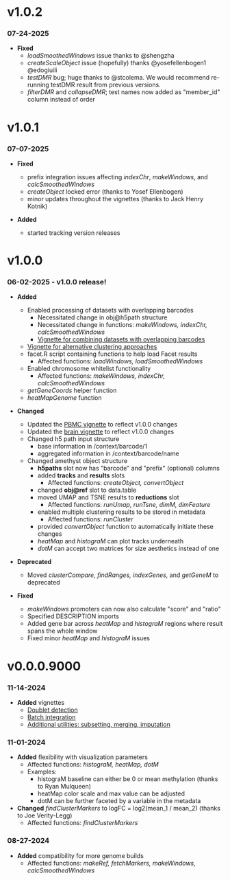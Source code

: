 # v1.0.2
### 07-24-2025
  - **Fixed**
    - *loadSmoothedWindows* issue thanks to @shengzha
    - *createScaleObject* issue (hopefully) thanks @yosefellenbogen1 @edogiuili
    - *testDMR* bug; huge thanks to @stcolema. We would recommend re-running testDMR result from previous versions.
    - *filterDMR* and *collapseDMR*; test names now added as "member_id" column instead of order
    
# v1.0.1
### 07-07-2025
  - **Fixed**
    - prefix integration issues affecting *indexChr*, *makeWindows*, and *calcSmoothedWindows*
    - *createObject* locked error (thanks to Yosef Ellenbogen)
    - minor updates throughout the vignettes (thanks to Jack Henry Kotnik)
    
  - **Added**
    - started tracking version releases

# v1.0.0
### 06-02-2025 - v1.0.0 release!
  - **Added**
    - Enabled processing of datasets with overlapping barcodes
      - Necessitated change in obj@h5path structure
      - Necessitated change in functions: *makeWindows, indexChr, calcSmoothedWindows*
      - [Vignette for combining datasets with overlapping barcodes](http://htmlpreview.github.io/?https://github.com/lrylaarsdam/amethyst/blob/main/vignettes/combining_overlapping_barcodes/combining_overlapping_barcodes.html) 
    - [Vignette for alternative clustering approaches](http://htmlpreview.github.io/?https://github.com/lrylaarsdam/amethyst/blob/main/vignettes/clustering_alternatives/clustering_alternatives.html)
    - facet.R script containing functions to help load Facet results
      - Affected functions: *loadWindows, loadSmoothedWindows*
    - Enabled chromosome whitelist functionality
      - Affected functions: *makeWindows, indexChr, calcSmoothedWindows*
    - *getGeneCoords* helper function
    - *heatMapGenome* function

  - **Changed**
    - Updated the [PBMC vignette](http://htmlpreview.github.io/?https://github.com/lrylaarsdam/amethyst/blob/main/vignettes/pbmc_vignette/pbmc_vignette.html) to reflect v1.0.0 changes
    - Updated the [brain vignette](http://htmlpreview.github.io/?https://github.com/lrylaarsdam/amethyst/blob/main/vignettes/brain_vignette/brain_vignette.html) to reflect v1.0.0 changes
    - Changed h5 path input structure
      - base information in /context/barcode/1
      - aggregated information in /context/barcode/name
    - Changed amethyst object structure
      - **h5paths** slot now has "barcode" and "prefix" (optional) columns
      - added **tracks** and **results** slots
        - Affected functions: *createObject, convertObject*
      - changed **obj@ref** slot to data.table
      - moved UMAP and TSNE results to **reductions** slot
        - Affected functions: *runUmap, runTsne, dimM, dimFeature*
      - enabled multiple clustering results to be stored in metadata
        - Affected functions: *runCluster*
      - provided *convertObject* function to automatically initiate these changes
      - *heatMap* and *histograM* can plot tracks underneath
      - *dotM* can accept two matrices for size aesthetics instead of one

  - **Deprecated**
    - Moved *clusterCompare, findRanges, indexGenes,* and *getGeneM* to deprecated
    
  - **Fixed**
    - *makeWindows* promoters can now also calculate "score" and "ratio"
    - Specified DESCRIPTION imports
    - Added gene bar across *heatMap* and *histograM* regions where result spans the whole window
    - Fixed minor *heatMap* and *histograM* issues

# v0.0.0.9000
### 11-14-2024
  - **Added** vignettes
    - [Doublet detection](http://htmlpreview.github.io/?https://github.com/lrylaarsdam/amethyst/blob/main/vignettes/doublet_detection/doublet_detection.html)
    - [Batch integration](http://htmlpreview.github.io/?https://github.com/lrylaarsdam/amethyst/blob/main/vignettes/batch_correction/batch_correction.html)
    - [Additional utilities: subsetting, merging, imputation](http://htmlpreview.github.io/?https://github.com/lrylaarsdam/amethyst/blob/main/vignettes/additional_utilities/additional_utilities.html)

### 11-01-2024
  - **Added** flexibility with visualization parameters
	  - Affected functions: *histograM, heatMap, dotM*
    - Examples:
        - histograM baseline can either be 0 or mean methylation (thanks to Ryan Mulqueen)
        - heatMap color scale and max value can be adjusted
        - dotM can be further faceted by a variable in the metadata
  - **Changed** *findClusterMarkers* to logFC = log2(mean_1 / mean_2) (thanks to Joe Verity-Legg)
	  - Affected functions: *findClusterMarkers*

### 08-27-2024
  - **Added** compatibility for more genome builds 
	  - Affected functions: *makeRef, fetchMarkers, makeWindows, calcSmoothedWindows*
